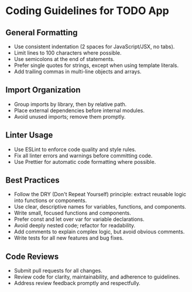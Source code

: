 
# Coding Guidelines for TODO App

## General Formatting

- Use consistent indentation (2 spaces for JavaScript/JSX, no tabs).
- Limit lines to 100 characters where possible.
- Use semicolons at the end of statements.
- Prefer single quotes for strings, except when using template literals.
- Add trailing commas in multi-line objects and arrays.

## Import Organization

- Group imports by library, then by relative path.
- Place external dependencies before internal modules.
- Avoid unused imports; remove them promptly.

## Linter Usage

- Use ESLint to enforce code quality and style rules.
- Fix all linter errors and warnings before committing code.
- Use Prettier for automatic code formatting where possible.

## Best Practices

- Follow the DRY (Don't Repeat Yourself) principle: extract reusable logic into functions or components.
- Use clear, descriptive names for variables, functions, and components.
- Write small, focused functions and components.
- Prefer const and let over var for variable declarations.
- Avoid deeply nested code; refactor for readability.
- Add comments to explain complex logic, but avoid obvious comments.
- Write tests for all new features and bug fixes.

## Code Reviews

- Submit pull requests for all changes.
- Review code for clarity, maintainability, and adherence to guidelines.
- Address review feedback promptly and respectfully.
